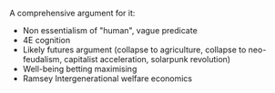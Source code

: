 
A comprehensive argument for it:

- Non essentialism of "human", vague predicate
- 4E cognition
- Likely futures argument (collapse to agriculture, collapse to neo-feudalism, capitalist acceleration, solarpunk revolution)
- Well-being betting maximising
- Ramsey Intergenerational welfare economics

